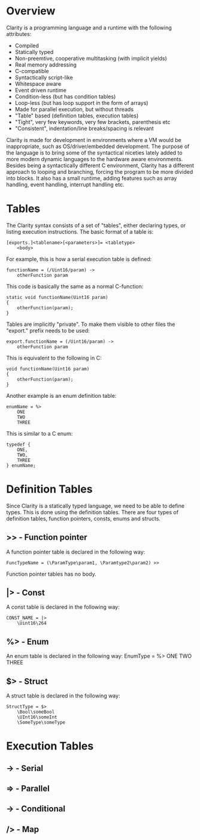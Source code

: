 # Overview
Clarity is a programming language and a runtime with the following attributes:

* Compiled
* Statically typed
* Non-preemtive, cooperative multitasking (with implicit yields)
* Real memory addressing
* C-compatible
* Syntactically script-like
* Whitespace aware
* Event driven runtime
* Condition-less (but has condition tables)
* Loop-less (but has loop support in the form of arrays)
* Made for parallel execution, but without threads
* "Table" based (definition tables, execution tables)
* "Tight", very few keywords, very few brackets, parenthesis etc
* "Consistent", indentation/line breaks/spacing is relevant

Clarity is made for development in environments 
where a VM would be inappropriate, such as OS/driver/embedded 
development. The purpose of the language is to bring some of 
the syntactical niceties lately added to more modern dynamic 
languages to the hardware aware environments.  
Besides being a syntactically different C environment, Clarity 
has a different approach to looping and branching, forcing 
the program to be more divided into blocks. It also has a small 
runtime, adding features such as array handling, event handling, 
interrupt handling etc.

# Tables
The Clarity syntax consists of a set of "tables", either 
declaring types, or listing execution instructions. The basic 
format of a table is:

	[exports.]<tablename>[<parameters>]= <tabletype>
		<body>

For example, this is how a serial execution table is defined:

	functionName = (/Uint16/param) ->
		otherFunction param

This code is basically the same as a normal C-function:

	static void functionName(Uint16 param)
	{
		otherFunction(param);
	}

Tables are implicitly "private". To make them visible to other 
files the "export." prefix needs to be used:

	export.functionName = (/Uint16/param) ->
		otherFunction param

This is equivalent to the following in C:

	void functionName(Uint16 param)
	{
		otherFunction(param);
	}

Another example is an enum definition table:

	enumName = %>
		ONE
		TWO
		THREE

This is similar to a C enum:

	typedef {
		ONE,
		TWO,
		THREE
	} enumName;


# Definition Tables
Since Clarity is a statically typed language, we need to be able to define 
types. This is done using the definition tables. There are four types of 
definition tables, function pointers, consts, enums and structs.

## >>  -  Function pointer
A function pointer table is declared in the following way:

	FuncTypeName = (\ParamType\param1, \Paramtype2\param2) >>

Function pointer tables has no body.

## |>  -  Const
A const table is declared in the following way:

	CONST_NAME = |>
		\Uint16\264

## %>  -  Enum
An enum table is declared in the following way:
	EnumType = %>
		ONE
		TWO
		THREE

## $>  -  Struct
A struct table is declared in the following way:

	StructType = $>
		\Bool\someBool
		\UInt16\someInt
		\SomeType\someType

# Execution Tables
## ->  -  Serial
## =>  -  Parallel
## ->  -  Conditional
## />  -  Map